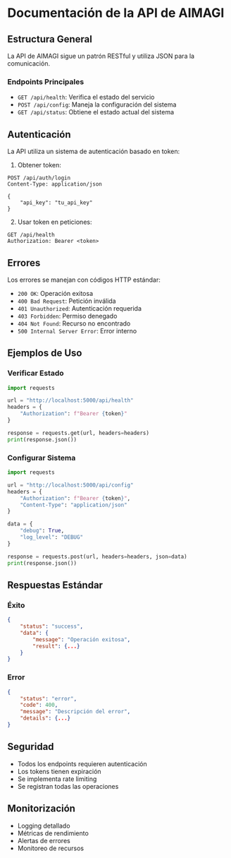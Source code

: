 # Documentación de la API de AIMAGI

## Estructura General

La API de AIMAGI sigue un patrón RESTful y utiliza JSON para la comunicación.

### Endpoints Principales

- `GET /api/health`: Verifica el estado del servicio
- `POST /api/config`: Maneja la configuración del sistema
- `GET /api/status`: Obtiene el estado actual del sistema

## Autenticación

La API utiliza un sistema de autenticación basado en token:

1. Obtener token:
```http
POST /api/auth/login
Content-Type: application/json

{
    "api_key": "tu_api_key"
}
```

2. Usar token en peticiones:
```http
GET /api/health
Authorization: Bearer <token>
```

## Errores

Los errores se manejan con códigos HTTP estándar:

- `200 OK`: Operación exitosa
- `400 Bad Request`: Petición inválida
- `401 Unauthorized`: Autenticación requerida
- `403 Forbidden`: Permiso denegado
- `404 Not Found`: Recurso no encontrado
- `500 Internal Server Error`: Error interno

## Ejemplos de Uso

### Verificar Estado
```python
import requests

url = "http://localhost:5000/api/health"
headers = {
    "Authorization": f"Bearer {token}"
}

response = requests.get(url, headers=headers)
print(response.json())
```

### Configurar Sistema
```python
import requests

url = "http://localhost:5000/api/config"
headers = {
    "Authorization": f"Bearer {token}",
    "Content-Type": "application/json"
}

data = {
    "debug": True,
    "log_level": "DEBUG"
}

response = requests.post(url, headers=headers, json=data)
print(response.json())
```

## Respuestas Estándar

### Éxito
```json
{
    "status": "success",
    "data": {
        "message": "Operación exitosa",
        "result": {...}
    }
}
```

### Error
```json
{
    "status": "error",
    "code": 400,
    "message": "Descripción del error",
    "details": {...}
}
```

## Seguridad

- Todos los endpoints requieren autenticación
- Los tokens tienen expiración
- Se implementa rate limiting
- Se registran todas las operaciones

## Monitorización

- Logging detallado
- Métricas de rendimiento
- Alertas de errores
- Monitoreo de recursos
